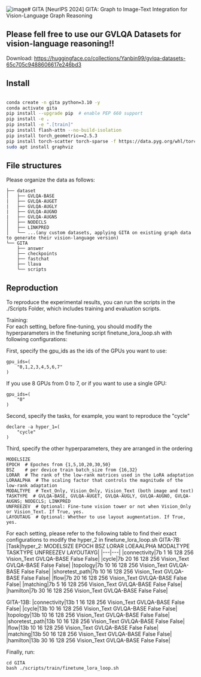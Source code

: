 ![image](https://github.com/user-attachments/assets/289f99b0-55cc-435e-976c-31000a6ef3d3)# GITA
[NeurIPS 2024] GITA: Graph to Image-Text Integration for Vision-Language Graph Reasoning

## Please fell free to use our GVLQA Datasets for vision-language reasoning!!
Download:
https://huggingface.co/collections/Yanbin99/gvlqa-datasets-65c705c9488606617e246bd3


## Install
```bash

conda create -n gita python=3.10 -y
conda activate gita
pip install --upgrade pip  # enable PEP 660 support
pip install -e .
pip install -e ".[train]"
pip install flash-attn --no-build-isolation
pip install torch_geometric==2.5.3
pip install torch-scatter torch-sparse -f https://data.pyg.org/whl/torch-2.0.1+cu117.html
sudo apt install graphviz
```

## File structures
Please organize the data as follows:
```
├── dataset
│   ├── GVLQA-BASE
|   ├── GVLQA-AUGET
|   ├── GVLQA-AUGLY
|   ├── GVLQA-AUGNO
|   ├── GVLQA-AUGNS
│   ├── NODECLS
│   ├── LINKPRED
│   └── ...(any custom datasets, applying GITA on existing graph data to generate their vision-language version)
└── GITA
    ├── answer
    ├── checkpoints
    ├── fastchat
    ├── llava
    └── scripts

```

## Reproduction
To reproduce the experimental results, you can run the scripts in the ./Scripts Folder, which includes training and evaluation scripts. 

Training:  
For each setting, before fine-tuning, you should modify the hyperparameters in the finetuning script finetune_lora_loop.sh with following configurations:

First, specify the gpu_ids as the ids of the GPUs you want to use:
~~~
gpu_ids=(
    "0,1,2,3,4,5,6,7"
)
~~~
If you use 8 GPUs from 0 to 7, or if you want to use a single GPU:
~~~
gpu_ids=(
    "0"
)
~~~

Second, specify the tasks, for example, you want to reproduce the "cycle"
~~~
declare -a hyper_1=(
    "cycle"
)
~~~

Third, specify the other hyperparameters, they are arranged in the ordering
~~~
MODELSIZE
EPOCH  # Epoches from {1,5,10,20,30,50}
BSZ    # per device train batch_size from {16,32}
LORAR  # The rank of the low-rank matrices used in the LoRA adaptation
LORAALPHA  # The scaling factor that controls the magnitude of the low-rank adaptation
MODALTYPE  # Text_Only, Vision_Only, Vision_Text (both image and text)
TASKTYPE  # GVLQA-BASE, GVLQA-AUGET, GVLQA-AUGLY, GVLQA-AUGNO, GVLQA-AUGNS; NODECLS; LINKPRED
UNFREEZEV  # Optional: Fine-tune vision tower or not when Vision_Only or Vision_Text. If True, yes.
LAYOUTAUG  # Optional: Whether to use layout augmentation. If True, yes.
~~~

For each setting, please refer to the following table to find their exact configurations to modify the hyper_2 in finetune_lora_loop.sh
GITA-7B:
|Task|hyper_2: MODELSIZE EPOCH BSZ LORAR LOEAALPHA MODALTYPE TASKTYPE UNFREEZEV LAYOUTAYG|
|---|---|
|connectivity|7b 1 16 128 256 Vision_Text GVLQA-BASE False False|
|cycle|7b 20 16 128 256 Vision_Text GVLQA-BASE False False|
|topology|7b 10 16 128 256 Vision_Text GVLQA-BASE False False|
|shoretest_path|7b 10 16 128 256 Vision_Text GVLQA-BASE False False|
|flow|7b 20 16 128 256 Vision_Text GVLQA-BASE False False|
|matching|7b 5 16 128 256 Vision_Text GVLQA-BASE False False|
|hamilton|7b 30 16 128 256 Vision_Text GVLQA-BASE False False|

GITA-13B:
|connectivity|13b 1 16 128 256 Vision_Text GVLQA-BASE False False|
|cycle|13b 10 16 128 256 Vision_Text GVLQA-BASE False False|
|topology|13b 10 16 128 256 Vision_Text GVLQA-BASE False False|
|shoretest_path|13b 10 16 128 256 Vision_Text GVLQA-BASE False False|
|flow|13b 10 16 128 256 Vision_Text GVLQA-BASE False False|
|matching|13b 50 16 128 256 Vision_Text GVLQA-BASE False False|
|hamilton|13b 30 16 128 256 Vision_Text GVLQA-BASE False False|


Finally, run:
~~~
cd GITA
bash ./scripts/train/finetune_lora_loop.sh
~~~

